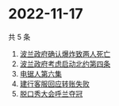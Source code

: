 # 2022-11-17

共 5 条

<!-- BEGIN -->
<!-- 最后更新时间 Thu Nov 17 2022 05:12:23 GMT+0800 (China Standard Time) -->

1. [波兰政府确认爆炸致两人死亡](https://www.zhihu.com/search?q=波兰政府确认爆炸致两人死亡)
1. [波兰政府考虑启动北约第四条](https://www.zhihu.com/search?q=波兰政府考虑启动北约第四条)
1. [电锯人第六集](https://www.zhihu.com/search?q=电锯人第六集)
1. [建行客服回应转账失败](https://www.zhihu.com/search?q=建行客服回应转账失败)
1. [脱口秀大会呼兰夺冠](https://www.zhihu.com/search?q=脱口秀大会呼兰夺冠)

<!-- END -->
